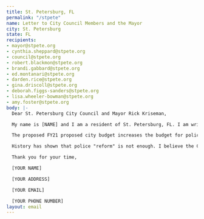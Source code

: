 ```yaml
---
title: St. Petersburg, FL
permalink: "/stpete"
name: Letter to City Council Members and the Mayor
city: St. Petersburg
state: FL
recipients:
- mayor@stpete.org
- cynthia.sheppard@stpete.org
- council@stpete.org
- robert.blackmon@stpete.org
- brandi.gabbard@stpete.org
- ed.montanari@stpete.org
- darden.rice@stpete.org
- gina.driscoll@stpete.org
- deborah.figgs-sanders@stpete.org
- lisa.wheeler-bowman@stpete.org
- amy.foster@stpete.org
body: |-
  Dear St. Petersburg City Council and Mayor Rick Kriseman,

  My name is [NAME] and I am a resident of St. Petersburg, FL. I am writing to you in regards to the national outcry over the murder of George Floyd, and concern over the conduct of the St. Petersburg Police Department. This past week, our nation has been gripped by protests calling for a rapid and meaningful reconsideration of the role of policing in communities as well as an end to racism and anti-Blackness in America. Our city has been at the forefront of much of this action. Accordingly, it has come to my attention that the budget for 2021 is being decided as these protests continue.

  The proposed FY21 proposed city budget increases the budget for police. Upon reviewing this budget, I have noticed that 38.85% of the general fund is dedicated to our police departments. This amounts to a staggering $116,367,838 for the police. We also are planning to add another 25 full-time police officers, expanding our police force. I demand that the City Council begin meaningfully defunding the St. Petersburg Police Department and re-allocate those funds to programs proven to more effectively promote a safe and equitable community: community-based mental health services, substance abuse treatment services, job creation, affordable housing programs, and more. I demand a budget that reflects the actual needs of St. Petersburg residents.

  History has shown that police "reform" is not enough. I believe the City Council must take a hard look at the ways that the current system in place fails to serve, and in fact actively harms, our community, for example through police brutality and incarceration. We must come together to reimagine the role of police in our city. I believe that a new city, safe and beautiful, can be created for all people of St. Petersburg who call this place their home. Through listening and learning from the communicated demands, needs, and desires of the Black community, St. Petersburg can be a sustainable and safe city for today and tomorrow.

  Thank you for your time,

  [YOUR NAME]

  [YOUR ADDRESS]

  [YOUR EMAIL]

  [YOUR PHONE NUMBER]
layout: email
---
```


